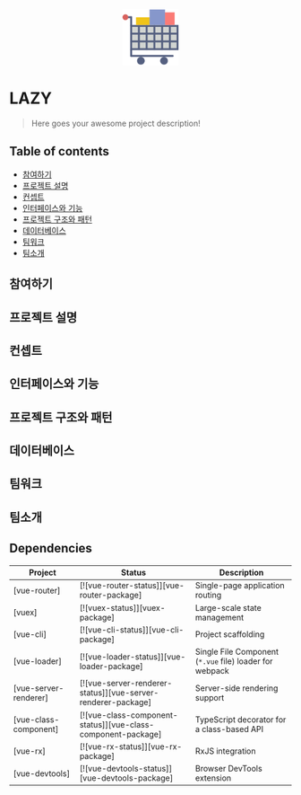 <p align="center"><a href="https://vuejs.org" target="_blank" rel="noopener noreferrer"><img width="100" src="cart.png" alt="Vue logo"></a></p>


# LAZY
> Here goes your awesome project description!
## Table of contents
* [참여하기](#참여하기)</br>
* [프로젝트 설명](#프로젝트-설명)
* [컨셉트](#컨셉트)
* [인터페이스와 기능](#인터페이스와-기능)
* [프로젝트 구조와 패턴](#프로젝트-구조와-패턴)
* [데이터베이스](#데이터베이스)
* [팀워크](#팀워크)
* [팀소개](#팀소개)

## 참여하기

## 프로젝트 설명

## 컨셉트

## 인터페이스와 기능

## 프로젝트 구조와 패턴

## 데이터베이스

## 팀워크

## 팀소개



## Dependencies

| Project | Status | Description |
|---------|--------|-------------|
| [vue-router]          | [![vue-router-status]][vue-router-package] | Single-page application routing |
| [vuex]                | [![vuex-status]][vuex-package] | Large-scale state management |
| [vue-cli]             | [![vue-cli-status]][vue-cli-package] | Project scaffolding |
| [vue-loader]          | [![vue-loader-status]][vue-loader-package] | Single File Component (`*.vue` file) loader for webpack |
| [vue-server-renderer] | [![vue-server-renderer-status]][vue-server-renderer-package] | Server-side rendering support |
| [vue-class-component] | [![vue-class-component-status]][vue-class-component-package] | TypeScript decorator for a class-based API |
| [vue-rx]              | [![vue-rx-status]][vue-rx-package] | RxJS integration |
| [vue-devtools]        | [![vue-devtools-status]][vue-devtools-package] | Browser DevTools extension |

